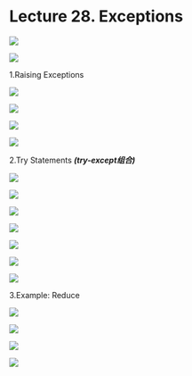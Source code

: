 # Lecture 28. Exceptions

![](image/1678328302836_DEW8LGER64.png)

![](image/image_82KoKFuQpv.png)

1.Raising Exceptions

![](image/image_KwDpBBN_jZ.png)

![](image/image_FbgmjfKd5H.png)

![](image/image_-b-IN790z2.png)

![](image/image_Aa5omtjIxA.png)

2.Try Statements ***(try-except组合)***

![](image/1678329245875_B7HtH4-mlZ.png)

![](image/1678329500866_QKRHi44Pij.png)

![](image/1678329597185_HA8jUUidF_.png)

![](image/image__jjfic80II.png)

![](image/1678330066445_Pro7-8hneW.png)

![](image/1678330182981_Jmex99mmbU.png)

![](image/image_jtfXkzxXiO.png)

3.Example: Reduce

![](image/1678330320003_i-v4RBEYG4.png)

![](image/1678330462441_m0BgU8gMki.png)

![](image/image_AujyusZ85f.png)

![](image/image_1uxODMZ2K8.png)
